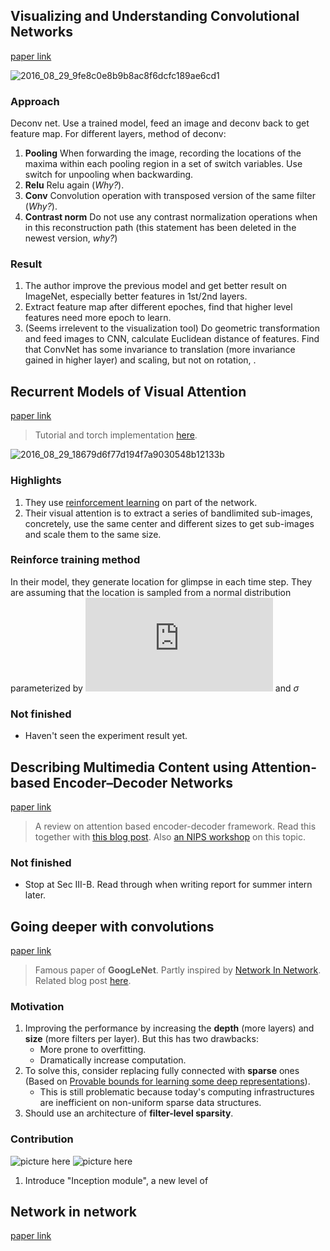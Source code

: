 ## Visualizing and Understanding Convolutional Networks
[paper link](https://arxiv.org/pdf/1311.2901v3.pdf)

![2016_08_29_9fe8c0e8b9b8ac8f6dcfc189ae6cd1](http://oa5omjl18.bkt.clouddn.com/2016_08_29_9fe8c0e8b9b8ac8f6dcfc189ae6cd1.png "Model of this paper")

### Approach
Deconv net. Use a trained model, feed an image and deconv back to get feature map.
For different layers, method of deconv:

1. **Pooling** When forwarding the image, recording the locations of the maxima within each pooling region in a set of switch variables. Use switch for unpooling when backwarding.
2. **Relu** Relu again (*Why?*).
3. **Conv** Convolution operation with transposed version of the same filter (*Why?*).
4. **Contrast norm** Do not use any contrast normalization operations when in this
reconstruction path (this statement has been deleted in the newest version, *why?*)

### Result

1. The author improve the previous model and get better result on ImageNet, especially better features in 1st/2nd layers.
2. Extract feature map after different epoches, find that higher level features need more epoch to learn.
3. (Seems irrelevent to the visualization tool) Do geometric transformation and feed images to CNN, calculate Euclidean distance of features. Find that ConvNet has some invariance to translation (more invariance gained in higher layer) and scaling, but not on rotation, .

## Recurrent Models of Visual Attention
[paper link](https://arxiv.org/pdf/1406.6247v1.pdf)
> Tutorial and torch implementation [here](http://torch.ch/blog/2015/09/21/rmva.html).

![2016_08_29_18679d6f77d194f7a9030548b12133b](http://oa5omjl18.bkt.clouddn.com/2016_08_29_18679d6f77d194f7a9030548b12133b.png "Model of this paper")

### Highlights
1. They use [reinforcement learning](https://www.nervanasys.com/demystifying-deep-reinforcement-learning/) on part of the network.
2. Their visual attention is to extract a series of bandlimited sub-images, concretely, use the same center and different sizes to get sub-images and scale them to the same size.

### Reinforce training method
In their model, they generate location for glimpse in each time step. They are assuming that the location is sampled from a normal distribution parameterized by ![img](http://www.sciweavers.org/tex2img.php?eq=%5Cmu%20&bc=White&fc=Black&im=jpg&fs=12&ff=arev&edit=0) and $\sigma$

### Not finished
* Haven't seen the experiment result yet.

## Describing Multimedia Content using Attention-based Encoder–Decoder Networks
[paper link](https://arxiv.org/pdf/1507.01053.pdf)

> A review on attention based encoder-decoder framework. Read this together with [this blog post](https://blog.heuritech.com/2016/01/20/attention-mechanism/). Also [an NIPS workshop](http://www.thespermwhale.com/jaseweston/ram/) on this topic.

### Not finished
* Stop at Sec III-B. Read through when writing report for summer intern later.

## Going deeper with convolutions
[paper link](http://arxiv.org/pdf/1409.4842.pdf)

> Famous paper of **GoogLeNet**. Partly inspired by [Network In Network](201608.md#network-in-network). Related blog post [here](http://wikicoursenote.com/wiki/GoingDeeperWithConvolutions).

### Motivation

1. Improving the performance by increasing the **depth** (more layers) and **size** (more filters per layer). But this has two drawbacks:
	* More prone to overfitting.
	* Dramatically increase computation.
2. To solve this, consider replacing fully connected with **sparse** ones (Based on [Provable bounds for learning some deep representations](http://jmlr.org/proceedings/papers/v32/arora14.pdf)).
	* This is still problematic because today's computing infrastructures are inefficient on non-uniform sparse data structures.
3. Should use an architecture of **filter-level sparsity**.

### Contribution
![picture here](http://wikicoursenote.com/w/images/8/8f/I1.png "Inception module, naiive version")
![picture here](http://wikicoursenote.com/w/images/b/b1/I2.png, "Inception module with dimensionality reduction")
1. Introduce "Inception module", a new level of 

## Network in network
[paper link](http://arxiv.org/pdf/1312.4400v3.pdf)